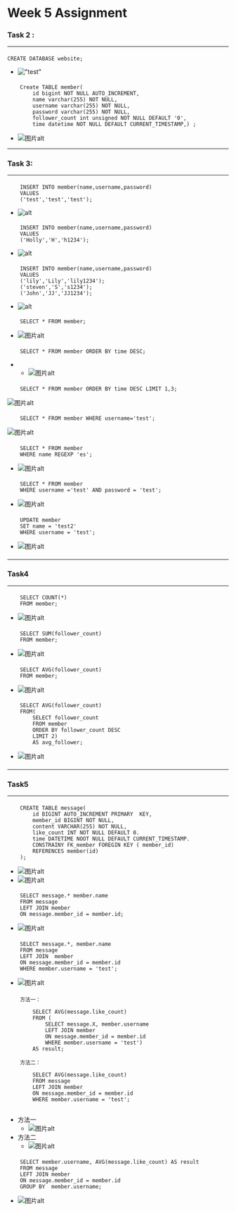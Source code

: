 # Week 5 Assignment 

### Task 2 : 
---

####

```
CREATE DATABASE website;
```

- !["test"](screenshot/2-1-1.png)

####


```
    Create TABLE member(   
        id bigint NOT NULL AUTO_INCREMENT,  
        name varchar(255) NOT NULL,  
        username varchar(255) NOT NULL,  
        password varchar(255) NOT NULL,  
        follower_count int unsigned NOT NULL DEFAULT '0',  
        time datetime NOT NULL DEFAULT CURRENT_TIMESTAMP,) ;
```
- ![图片alt](screenshot/2-2-1.png)
  
---
### Task 3: 
---
####

```
    INSERT INTO member(name,username,password)
    VALUES
    ('test','test','test');
```
- ![alt](screenshot/3-1-1.png)

####

```
    INSERT INTO member(name,username,password)
    VALUES
    ('Holly','H','h1234');
```
- ![alt](screenshot/3-1-2.png)
####
  
```
    INSERT INTO member(name,username,password)
    VALUES
    ('lily','Lily','lily1234');
    ('steven','S','s1234');
    ('John','JJ','JJ1234');

```
- ![alt](screenshot/3-1-3.png)

####

```
    SELECT * FROM member;
```
   * ![图片alt](screenshot/3-2-1.png)
####


```
    SELECT * FROM member ORDER BY time DESC;
```

- - ![图片alt](screenshot/3-3-1.png)
####


```
    SELECT * FROM member ORDER BY time DESC LIMIT 1,3;
```

![图片alt](screenshot/3-4-1.png)
####

```
    SELECT * FROM member WHERE username='test';
```

![图片alt](screenshot/3-5-1.png)
####

```
    SELECT * FROM member 
    WHERE name REGEXP 'es';
```

- ![图片alt](screenshot/3-6-1.png)
####

```
    SELECT * FROM member 
    WHERE username ='test' AND password = 'test';
```
- ![图片alt](screenshot/3-7-1.png)
####


```
    UPDATE member
    SET name = 'test2' 
    WHERE username = 'test';
```

- ![图片alt](screenshot/3-8-1.png)
####

---
### Task4
---
####

```
    SELECT COUNT(*)
    FROM member;
```
- ![图片alt](screenshot/4-1-1.png)
####

```
    SELECT SUM(follower_count)
    FROM member;
```
- ![图片alt](screenshot/4-2-1.png)
####


```
    SELECT AVG(follower_count)
    FROM member;
```

- ![图片alt](screenshot/4-3-1.png)
####

```
    SELECT AVG(follower_count)
    FROM(
        SELECT follower_count
        FROM member
        ORDER BY follower_count DESC
        LIMIT 2)
        AS avg_follower;
```

- ![图片alt](screenshot/4-4-1.png)
####

---
### Task5
---
####

```
    CREATE TABLE message(
        id BIGINT AUTO_INCREMENT PRIMARY  KEY,
        member_id BIGINT NOT NULL,
        content VARCHAR(255) NOT NULL,
        like_count INT NOT NULL DEFAULT 0.
        time DATETIME NOOT NULL DEFAULT CURRENT_TIMESTAMP.
        CONSTRAINY FK_member FOREGIN KEY ( member_id)
        REFERENCES member(id)
    );
```
- ![图片alt](screenshot/5-1-1.png)
- ![图片alt](screenshot/5-1-2.png)
####

```
    SELECT message.* member.name
    FROM message 
    LEFT JOIN member
    ON message.member_id = member.id;
```
- ![图片alt](screenshot/5-2-1.png)
####

```
    SELECT message.*, member.name
    FROM message
    LEFT JOIN  member
    ON message.member_id = member.id
    WHERE member.username = 'test';
```
- ![图片alt](screenshot/5-3-1.png)
####

```
    方法一：

        SELECT AVG(message.like_count)
        FROM (
            SELECT message.X, member.username
            LEFT JOIN member
            ON message.member_id = member.id
            WHERE member.username = 'test')
        AS result;

    方法二：

        SELECT AVG(message.like_count)
        FROM message
        LEFT JOIN member
        ON message.member_id = member.id
        WHERE member.username = 'test';


```
- 方法一
  - ![图片alt](screenshot/5-4-2.png)
- 方法二
  - ![图片alt](screenshot/5-4-1.png)

####

```
    SELECT member.username, AVG(message.like_count) AS result
    FROM message
    LEFT JOIN member
    ON message.member_id = member.id
    GROUP BY  member.username;
```

- ![图片alt](screenshot/5-5-1.png)
